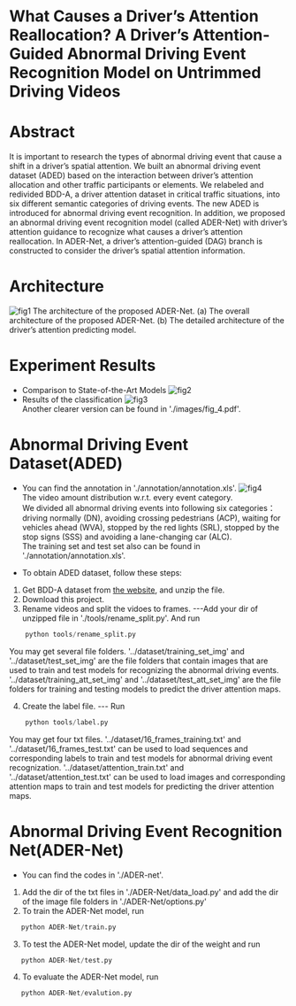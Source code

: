 # What Causes a Driver’s Attention Reallocation? A Driver’s Attention-Guided Abnormal Driving Event Recognition Model on Untrimmed Driving Videos
# Abstract
It is important to research the types of abnormal driving event that cause a shift in a driver’s spatial attention.  We built an abnormal driving event dataset (ADED) based on the interaction between driver’s attention allocation and other traffic participants or elements. We relabeled and redivided BDD-A, a driver attention dataset in critical traffic situations, into six different semantic categories of driving events. The new ADED is introduced for abnormal driving event recognition. In addition, we proposed an abnormal driving event recognition model (called ADER-Net) with driver’s attention guidance to recognize what causes a driver’s attention reallocation. In ADER-Net, a driver’s attention-guided (DAG) branch is constructed to consider the driver’s spatial attention information. 

# Architecture

![fig1](https://github.com/10Messiah/ADED-ADER/blob/main/images/fig_22.png) 
The architecture of the proposed ADER-Net. (a) The overall architecture of the proposed ADER-Net. (b) The detailed architecture of the driver’s attention predicting model.

# Experiment Results
  * Comparison to State-of-the-Art Models
  ![fig2](https://github.com/10Messiah/ADED-ADER/blob/main/images/fig_3.png) 
  * Results of the classification
  ![fig3](https://github.com/10Messiah/ADED-ADER/blob/main/images/fig_4.png)   
  Another clearer version can be found in './images/fig_4.pdf'.
# Abnormal Driving Event Dataset(ADED)
   * You can find the annotation in './annotation/annotation.xls'.
   ![fig4](https://github.com/10Messiah/ADED-ADER/blob/main/images/fig_11.png)  
   The video amount distribution w.r.t. every event category.  
   We divided all abnormal driving events into following six categories：
   driving normally (DN), avoiding crossing pedestrians (ACP), waiting for vehicles ahead (WVA), stopped by the red lights (SRL), stopped by the stop signs (SSS) and avoiding a lane-changing car (ALC).  
   The training set and test set also can be found in './annotation/annotation.xls'.
   
   
   * To obtain ADED dataset, follow these steps:
   1. Get BDD-A dataset from [the website](https://bdd-data.berkeley.edu/), and unzip the file.
   2. Download this project.
   3. Rename videos and split the vidoes to frames. ---Add your dir of unzipped file in './tools/rename_split.py'. And run
```python
    python tools/rename_split.py
 ``` 
   You may get several file folders. '../dataset/training_set_img' and '../dataset/test_set_img' are the file folders that contain images that are used to train and test models for recognizing the abnormal driving events. '../dataset/training_att_set_img' and '../dataset/test_att_set_img' are the file folders for training and testing models to predict the driver attention maps.
   
   4. Create the label file. --- Run
```python
    python tools/label.py
 ``` 
   You may get four txt files. '../dataset/16_frames_training.txt' and  '../dataset/16_frames_test.txt' can be used to load sequences and corresponding labels to train and test models for abnormal driving event recognization. '../dataset/attention_train.txt' and  '../dataset/attention_test.txt' can be used to load images and corresponding attention maps to train and test models for predicting the driver attention maps. 

# Abnormal Driving Event Recognition Net(ADER-Net)
 * You can find the codes in './ADER-net'.
 1. Add the dir of the txt files in './ADER-Net/data_load.py'  and  add the dir of the image file folders in './ADER-Net/options.py'
 2. To train the ADER-Net model, run
 ```python
    python ADER-Net/train.py
 ``` 
 3. To test the ADER-Net model, update the dir of the weight and run
 ```python
    python ADER-Net/test.py
 ``` 
 4. To evaluate the ADER-Net model, run
 ```python
    python ADER-Net/evalution.py
 ``` 
